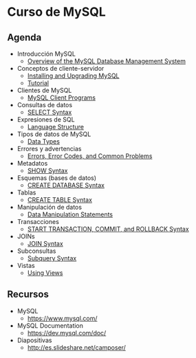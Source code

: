 # Curso de MySQL

## Agenda

- Introducción MySQL 
  - [Overview of the MySQL Database Management System](https://dev.mysql.com/doc/refman/5.7/en/what-is.html)
- Conceptos de cliente-servidor 
  - [Installing and Upgrading MySQL](https://dev.mysql.com/doc/refman/5.7/en/installing.html)
  - [Tutorial](https://dev.mysql.com/doc/refman/5.7/en/tutorial.html)
- Clientes de MySQL 
  - [MySQL Client Programs](http://dev.mysql.com/doc/refman/5.7/en/programs-client.html)
- Consultas de datos 
  - [SELECT Syntax](https://dev.mysql.com/doc/refman/5.7/en/select.html)
- Expresiones de SQL 
  - [Language Structure](https://dev.mysql.com/doc/refman/5.7/en/language-structure.html)
- Tipos de datos de MySQL 
  - [Data Types](http://dev.mysql.com/doc/refman/5.7/en/data-types.html)
- Errores y advertencias 
  - [Errors, Error Codes, and Common Problems](https://dev.mysql.com/doc/refman/5.5/en/error-handling.html)
- Metadatos 
  - [SHOW Syntax](http://dev.mysql.com/doc/refman/5.7/en/show.html)
- Esquemas (bases de datos) 
  - [CREATE DATABASE Syntax](http://dev.mysql.com/doc/refman/5.7/en/create-database.html)
- Tablas 
  - [CREATE TABLE Syntax](http://dev.mysql.com/doc/refman/5.7/en/create-table.html)
- Manipulación de datos 
  - [Data Manipulation Statements](https://dev.mysql.com/doc/refman/5.7/en/sql-syntax-data-manipulation.html)
- Transacciones 
  - [START TRANSACTION, COMMIT, and ROLLBACK Syntax](http://dev.mysql.com/doc/refman/5.7/en/commit.html)
- JOINs 
  - [JOIN Syntax](https://dev.mysql.com/doc/refman/5.0/en/join.html)
- Subconsultas 
  - [Subquery Syntax](http://dev.mysql.com/doc/refman/5.7/en/subqueries.html)
- Vistas
  - [Using Views](https://dev.mysql.com/doc/refman/5.0/en/views.html)

## Recursos

- MySQL
	- https://www.mysql.com/
- MySQL Documentation
	- https://dev.mysql.com/doc/
- Diapositivas
	- http://es.slideshare.net/camposer/
